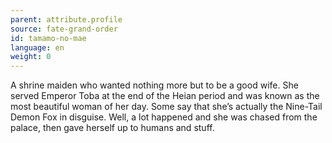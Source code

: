 ```yaml
---
parent: attribute.profile
source: fate-grand-order
id: tamamo-no-mae
language: en
weight: 0
---
```


A shrine maiden who wanted nothing more but to be a good wife.
She served Emperor Toba at the end of the Heian period and was known as the most beautiful woman of her day.
Some say that she’s actually the Nine-Tail Demon Fox in disguise.
Well, a lot happened and she was chased from the palace, then gave herself up to humans and stuff.
